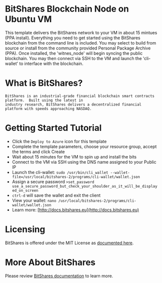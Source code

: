 # BitShares Blockchain Node on Ubuntu VM

This template delivers the BitShares network to your VM in about 15 mintues (PPA install).  Everything you need to get started using the BitShares blockchain from the command line is included. 
You may select to build from source or install from the community provided Personal Package Archive (PPA).  Once installed, the 'witnes_node' will begin syncing the public blockchain. 
You may then connect via SSH to the VM and launch the 'cli-wallet' to interface with the blockchain.

# What is BitShares?

```
BitShares is an industrial-grade financial blockchain smart contracts platform.  Built using the latest in
industry research, BitShares delivers a decentralized financial platform with speeds approaching NASDAQ. 
```

# Getting Started Tutorial

* Click the `Deploy to Azure` icon for this template
* Complete the template parameters, choose your resource group, accept the terms and click Create
* Wait about 15 minutes for the VM to spin up and install the bits
* Connect to the VM via SSH using the DNS name assigned to your Public IP
* Launch the cli-wallet: `sudo /usr/bin/cli_wallet --wallet-file=/usr/local/bitshares-2/programs/cli-wallet/wallet.json`
* Assign a secure password `>set_password use_a_secure_password_but_check_your_shoulder_as_it_will_be_displayed_on_screen`
* `ctrl-d` will save the wallet and exit the client
* View your wallet: `nano /usr/local/bitshares-2/programs/cli-wallet/wallet.json`
* Learn more: [http://docs.bitshares.eu](http://docs.bitshares.eu)   

# Licensing

BitShares is offered under the MIT License as [documented here](https://github.com/bitshares/bitshares-2/blob/bitshares/LICENSE.md). 

# More About BitShares

Please review [BitShares documentation](https://docs.bitshares.eu) to learn more. 
